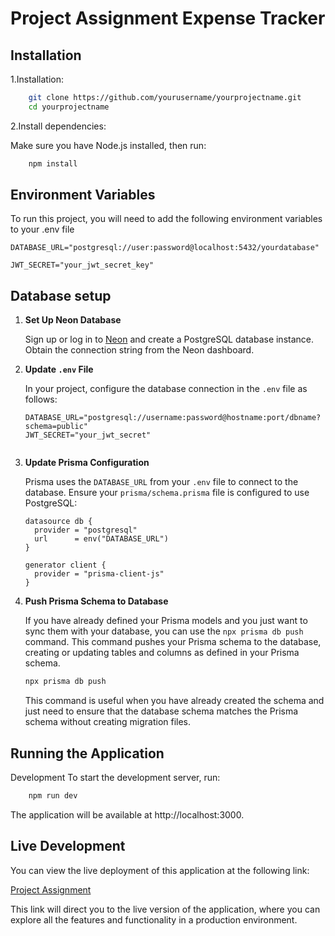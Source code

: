
# Project Assignment Expense Tracker

## Installation

1.Installation:

```bash
    git clone https://github.com/yourusername/yourprojectname.git
    cd yourprojectname
```

2.Install dependencies:

Make sure you have Node.js installed, then run:
```bash
    npm install
```


## Environment Variables

To run this project, you will need to add the following environment variables to your .env file

`DATABASE_URL="postgresql://user:password@localhost:5432/yourdatabase"`

`JWT_SECRET="your_jwt_secret_key"`



## Database setup


   1. **Set Up Neon Database**

      Sign up or log in to [Neon](https://neon.tech) and create a PostgreSQL database instance. Obtain the connection string from the Neon dashboard.

   2. **Update `.env` File**

      In your project, configure the database connection in the `.env` file as follows:

      ```env
      DATABASE_URL="postgresql://username:password@hostname:port/dbname?schema=public"
      JWT_SECRET="your_jwt_secret"


   3. **Update Prisma Configuration**

      Prisma uses the `DATABASE_URL` from your `.env` file to connect to the database. Ensure your `prisma/schema.prisma` file is configured to use PostgreSQL:

      ```prisma
      datasource db {
        provider = "postgresql"
        url      = env("DATABASE_URL")
      }

      generator client {
        provider = "prisma-client-js"
      }
      ```

   4. **Push Prisma Schema to Database**

      If you have already defined your Prisma models and you just want to sync them with your database, you can use the `npx prisma db push` command. This command pushes your Prisma schema to the database, creating or updating tables and columns as defined in your Prisma schema.

      ```bash
      npx prisma db push
      ```

      This command is useful when you have already created the schema and just need to ensure that the database schema matches the Prisma schema without creating migration files.


## Running the Application
Development
To start the development server, run:

```bash
    npm run dev
```
The application will be available at http://localhost:3000.

## Live Development

You can view the live deployment of this application at the following link:

[Project Assignment](project-assignment-sooty.vercel.app)

This link will direct you to the live version of the application, where you can explore all the features and functionality in a production environment.
